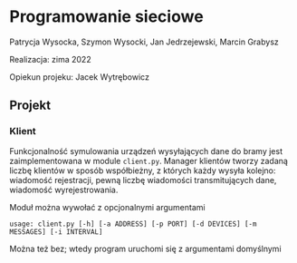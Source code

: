 # Programowanie sieciowe
Patrycja Wysocka, Szymon Wysocki, Jan Jedrzejewski, Marcin Grabysz

Realizacja: zima 2022

Opiekun projeku: Jacek Wytrębowicz

## Projekt

### Klient
Funkcjonalność symulowania urządzeń wysyłających dane do bramy jest zaimplementowana w module `client.py`. Manager klientów tworzy zadaną liczbę klientów w sposób współbieżny, z których każdy wysyła kolejno: wiadomość rejestracji, pewną liczbę wiadomości transmitujących dane, wiadomość wyrejestrowania.

Moduł można wywołać z opcjonalnymi argumentami
```shell
usage: client.py [-h] [-a ADDRESS] [-p PORT] [-d DEVICES] [-m MESSAGES] [-i INTERVAL]
```
Można też bez; wtedy program uruchomi się z argumentami domyślnymi